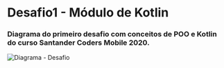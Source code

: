 # Desafio1 - Módulo de Kotlin

### Diagrama do primeiro desafio com conceitos de POO e Kotlin do curso Santander Coders Mobile 2020.

![Diagrama - Desafio](https://user-images.githubusercontent.com/58220939/94641916-fe61ea80-02b8-11eb-8303-ea15bc187191.png)
